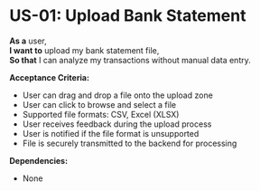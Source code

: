 # US-01: Upload Bank Statement

**As a** user,  
**I want to** upload my bank statement file,  
**So that** I can analyze my transactions without manual data entry.

**Acceptance Criteria:**

- User can drag and drop a file onto the upload zone
- User can click to browse and select a file
- Supported file formats: CSV, Excel (XLSX)
- User receives feedback during the upload process
- User is notified if the file format is unsupported
- File is securely transmitted to the backend for processing

**Dependencies:**

- None 